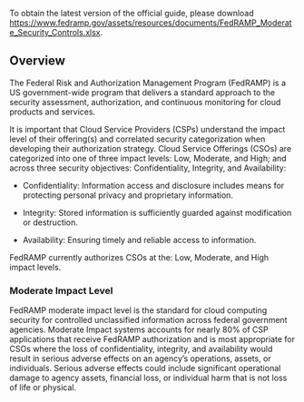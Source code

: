 To obtain the latest version of the official guide, please download https://www.fedramp.gov/assets/resources/documents/FedRAMP_Moderate_Security_Controls.xlsx.

## Overview

The Federal Risk and Authorization Management Program (FedRAMP) is a US government-wide program that delivers a standard approach to the security assessment, authorization, and continuous monitoring for cloud products and services.

It is important that Cloud Service Providers (CSPs) understand the impact level of their offering(s) and correlated security categorization when developing their authorization strategy.
Cloud Service Offerings (CSOs) are categorized into one of three impact levels: Low, Moderate, and High; and across three security objectives: Confidentiality, Integrity, and Availability:

- Confidentiality: Information access and disclosure includes means for protecting personal privacy and proprietary information.

- Integrity: Stored information is sufficiently guarded against modification or destruction.

- Availability: Ensuring timely and reliable access to information.

FedRAMP currently authorizes CSOs at the: Low, Moderate, and High impact levels.

### Moderate Impact Level

FedRAMP moderate impact level is the standard for cloud computing security for controlled unclassified information across federal government agencies. Moderate Impact systems accounts for nearly 80% of CSP applications that receive FedRAMP authorization and is most appropriate for CSOs where the loss of confidentiality, integrity, and availability would result in serious adverse effects on an agency’s operations, assets, or individuals. Serious adverse effects could include significant operational damage to agency assets, financial loss, or individual harm that is not loss of life or physical.